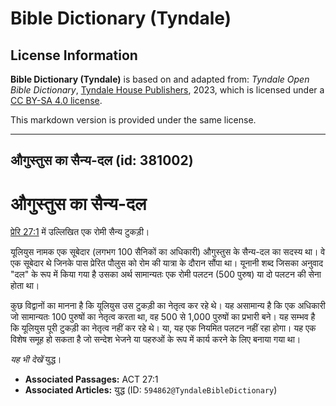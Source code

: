 # Bible Dictionary (Tyndale)

## License Information

**Bible Dictionary (Tyndale)** is based on and adapted from: _Tyndale Open Bible Dictionary_, [Tyndale House Publishers](https://tyndaleopenresources.com/), 2023, which is licensed under a [CC BY-SA 4.0 license](https://creativecommons.org/licenses/by-sa/4.0/legalcode.en).

This markdown version is provided under the same license.



--------------------------------

## औगुस्तुस का सैन्य-दल (id: 381002)

औगुस्तुस का सैन्य\-दल
=====================

[प्रेरि 27:1](https://ref.ly/Acts27:1) में उल्लिखित एक रोमी सैन्य टुकड़ी।

यूलियुस नामक एक सूबेदार (लगभग 100 सैनिकों का अधिकारी) औगुस्तुस के सैन्य\-दल का सदस्य था। वे एक सूबेदार थे जिनके पास प्रेरित पौलुस को रोम की यात्रा के दौरान सौंपा था। यूनानी शब्द जिसका अनुवाद "दल" के रूप में किया गया है उसका अर्थ सामान्यतः एक रोमी पलटन (500 पुरुष) या दो पलटन की सेना होता था।

कुछ विद्वानों का मानना है कि यूलियुस उस टुकड़ी का नेतृत्व कर रहे थे। यह असामान्य है कि एक अधिकारी जो सामान्यतः 100 पुरुषों का नेतृत्व करता था, वह 500 से 1,000 पुरुषों का प्रभारी बने। यह सम्भव है कि यूलियुस पूरी टुकड़ी का नेतृत्व नहीं कर रहे थे। या, यह एक नियमित पलटन नहीं रहा होगा। यह एक विशेष समूह हो सकता है जो सन्देश भेजने या पहरुओं के रूप में कार्य करने के लिए बनाया गया था।

*यह भी देखें* युद्ध।

* **Associated Passages:** ACT 27:1
* **Associated Articles:** युद्ध (ID: `594862@TyndaleBibleDictionary`)

